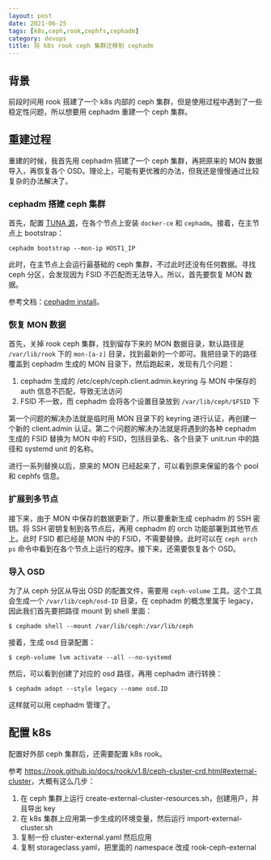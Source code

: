 ```yaml
---
layout: post
date: 2021-06-25
tags: [k8s,ceph,rook,cephfs,cephadm]
category: devops
title: 将 k8s rook ceph 集群迁移到 cephadm
---
```


## 背景

前段时间用 rook 搭建了一个 k8s 内部的 ceph 集群，但是使用过程中遇到了一些稳定性问题，所以想要用 cephadm 重建一个 ceph 集群。

## 重建过程

重建的时候，我首先用 cephadm 搭建了一个 ceph 集群，再把原来的 MON 数据导入，再恢复各个 OSD。理论上，可能有更优雅的办法，但我还是慢慢通过比较复杂的办法解决了。

### cephadm 搭建 ceph 集群

首先，配置 [TUNA 源](https://mirrors.tuna.tsinghua.edu.cn/help/ceph/)，在各个节点上安装 `docker-ce` 和 `cephadm`。接着，在主节点上 bootstrap：

```shell
cephadm bootstrap --mon-ip HOST1_IP
```

此时，在主节点上会运行最基础的 ceph 集群，不过此时还没有任何数据。寻找 ceph 分区，会发现因为 FSID 不匹配而无法导入。所以，首先要恢复 MON 数据。

参考文档：[cephadm install](https://docs.ceph.com/en/latest/cephadm/install/)。

### 恢复 MON 数据

首先，关掉 rook ceph 集群，找到留存下来的 MON 数据目录，默认路径是 `/var/lib/rook` 下的 `mon-[a-z]` 目录，找到最新的一个即可。我把目录下的路径覆盖到 cephadm 生成的 MON 目录下，然后跑起来，发现有几个问题：

1. cephadm 生成的 /etc/ceph/ceph.client.admin.keyring 与 MON 中保存的 auth 信息不匹配，导致无法访问
2. FSID 不一致，而 cephadm 会将各个设置目录放到 `/var/lib/ceph/$FSID` 下

第一个问题的解决办法就是临时用 MON 目录下的 keyring 进行认证，再创建一个新的 client.admin 认证。第二个问题的解决办法就是将遇到的各种 cephadm 生成的 FSID 替换为 MON 中的 FSID，包括目录名、各个目录下 unit.run 中的路径和 systemd unit 的名称。

进行一系列替换以后，原来的 MON 已经起来了，可以看到原来保留的各个 pool 和 cephfs 信息。

### 扩展到多节点

接下来，由于 MON 中保存的数据更新了，所以要重新生成 cephadm 的 SSH 密钥。将 SSH 密钥复制到各节点后，再用 cephadm 的 orch 功能部署到其他节点上。此时 FSID 都已经是 MON 中的 FSID，不需要替换。此时可以在 `ceph orch ps` 命令中看到在各个节点上运行的程序。接下来，还需要恢复各个 OSD。

### 导入 OSD

为了从 ceph 分区从导出 OSD 的配置文件，需要用 `ceph-volume` 工具。这个工具会生成一个 `/var/lib/ceph/osd-ID` 目录，在 cephadm 的概念里属于 legacy，因此我们首先要把路径 mount 到 shell 里面：

```shell
$ cephadm shell --mount /var/lib/ceph:/var/lib/ceph
```

接着，生成 osd 目录配置：

```shell
$ ceph-volume lvm activate --all --no-systemd
```

然后，可以看到创建了对应的 osd 路径，再用 cephadm 进行转换：

```shell
$ cephadm adopt --style legacy --name osd.ID
```

这样就可以用 cephadm 管理了。

## 配置 k8s

配置好外部 ceph 集群后，还需要配置 k8s rook。

参考 <https://rook.github.io/docs/rook/v1.8/ceph-cluster-crd.html#external-cluster>，大概有这么几步：

1. 在 ceph 集群上运行 create-external-cluster-resources.sh，创建用户，并且导出 key
2. 在 k8s 集群上应用第一步生成的环境变量，然后运行 import-external-cluster.sh
3. 复制一份 cluster-external.yaml 然后应用
4. 复制 storageclass.yaml，把里面的 namespace 改成 rook-ceph-external